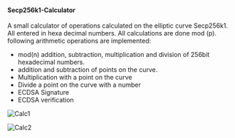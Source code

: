 #### Secp256k1-Calculator

A small calculator of operations calculated on the elliptic curve Secp256k1.
All entered in hexa decimal numbers.
All calculations are done mod (p).
following arithmetic operations are implemented:
- mod(n) addition, subtraction, multiplication and division of 256bit hexadecimal numbers.  
- addition and subtraction of points on the curve. 
- Multiplication with a point on the curve
- Divide a point on the curve with a number
- ECDSA Signature 
- ECDSA verification



![Calc1](https://user-images.githubusercontent.com/34688939/68996640-257c1d00-089d-11ea-960b-4a55e3ef7781.png)







![Calc2](https://user-images.githubusercontent.com/34688939/68996866-18146200-08a0-11ea-97f6-a23da9794d2a.png)

